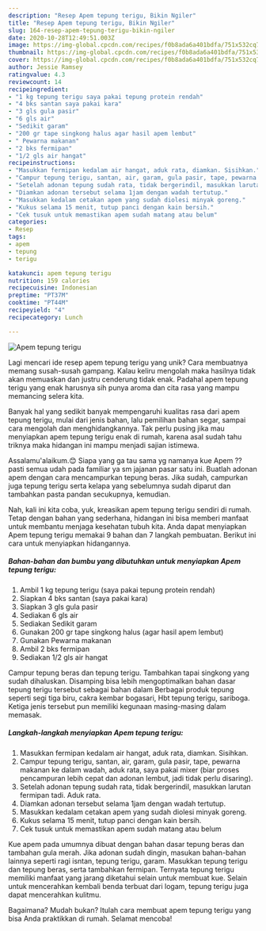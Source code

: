 ```yaml
---
description: "Resep Apem tepung terigu, Bikin Ngiler"
title: "Resep Apem tepung terigu, Bikin Ngiler"
slug: 164-resep-apem-tepung-terigu-bikin-ngiler
date: 2020-10-28T12:49:51.003Z
image: https://img-global.cpcdn.com/recipes/f0b8ada6a401bdfa/751x532cq70/apem-tepung-terigu-foto-resep-utama.jpg
thumbnail: https://img-global.cpcdn.com/recipes/f0b8ada6a401bdfa/751x532cq70/apem-tepung-terigu-foto-resep-utama.jpg
cover: https://img-global.cpcdn.com/recipes/f0b8ada6a401bdfa/751x532cq70/apem-tepung-terigu-foto-resep-utama.jpg
author: Jessie Ramsey
ratingvalue: 4.3
reviewcount: 14
recipeingredient:
- "1 kg tepung terigu saya pakai tepung protein rendah"
- "4 bks santan saya pakai kara"
- "3 gls gula pasir"
- "6 gls air"
- "Sedikit garam"
- "200 gr tape singkong halus agar hasil apem lembut"
- " Pewarna makanan"
- "2 bks fermipan"
- "1/2 gls air hangat"
recipeinstructions:
- "Masukkan fermipan kedalam air hangat, aduk rata, diamkan. Sisihkan."
- "Campur tepung terigu, santan, air, garam, gula pasir, tape, pewarna makanan ke dalam wadah, aduk rata, saya pakai mixer (biar proses pencampuran lebih cepat dan adonan lembut, jadi tidak perlu disaring)."
- "Setelah adonan tepung sudah rata, tidak bergerindil, masukkan larutan fermipan tadi. Aduk rata."
- "Diamkan adonan tersebut selama 1jam dengan wadah tertutup."
- "Masukkan kedalam cetakan apem yang sudah diolesi minyak goreng."
- "Kukus selama 15 menit, tutup panci dengan kain bersih."
- "Cek tusuk untuk memastikan apem sudah matang atau belum"
categories:
- Resep
tags:
- apem
- tepung
- terigu

katakunci: apem tepung terigu 
nutrition: 159 calories
recipecuisine: Indonesian
preptime: "PT37M"
cooktime: "PT44M"
recipeyield: "4"
recipecategory: Lunch

---
```



![Apem tepung terigu](https://img-global.cpcdn.com/recipes/f0b8ada6a401bdfa/751x532cq70/apem-tepung-terigu-foto-resep-utama.jpg)

Lagi mencari ide resep apem tepung terigu yang unik? Cara membuatnya memang susah-susah gampang. Kalau keliru mengolah maka hasilnya tidak akan memuaskan dan justru cenderung tidak enak. Padahal apem tepung terigu yang enak harusnya sih punya aroma dan cita rasa yang mampu memancing selera kita.

Banyak hal yang sedikit banyak mempengaruhi kualitas rasa dari apem tepung terigu, mulai dari jenis bahan, lalu pemilihan bahan segar, sampai cara mengolah dan menghidangkannya. Tak perlu pusing jika mau menyiapkan apem tepung terigu enak di rumah, karena asal sudah tahu triknya maka hidangan ini mampu menjadi sajian istimewa.

Assalamu&#39;alaikum.😊 Siapa yang ga tau sama yg namanya kue Apem ?? pasti semua udah pada familiar ya sm jajanan pasar satu ini. Buatlah adonan apem dengan cara mencampurkan tepung beras. Jika sudah, campurkan juga tepung terigu serta kelapa yang sebelumnya sudah diparut dan tambahkan pasta pandan secukupnya, kemudian.


Nah, kali ini kita coba, yuk, kreasikan apem tepung terigu sendiri di rumah. Tetap dengan bahan yang sederhana, hidangan ini bisa memberi manfaat untuk membantu menjaga kesehatan tubuh kita. Anda dapat menyiapkan Apem tepung terigu memakai 9 bahan dan 7 langkah pembuatan. Berikut ini cara untuk menyiapkan hidangannya.

<!--inarticleads1-->

##### Bahan-bahan dan bumbu yang dibutuhkan untuk menyiapkan Apem tepung terigu:

1. Ambil 1 kg tepung terigu (saya pakai tepung protein rendah)
1. Siapkan 4 bks santan (saya pakai kara)
1. Siapkan 3 gls gula pasir
1. Sediakan 6 gls air
1. Sediakan Sedikit garam
1. Gunakan 200 gr tape singkong halus (agar hasil apem lembut)
1. Gunakan  Pewarna makanan
1. Ambil 2 bks fermipan
1. Sediakan 1/2 gls air hangat


Campur tepung beras dan tepung terigu. Tambahkan tapai singkong yang sudah dihaluskan. Disamping bisa lebih mengoptimalkan bahan dasar tepung terigu tersebut sebagai bahan dalam Berbagai produk tepung seperti segi tiga biru, cakra kembar bogasari, Hbt tepung terigu, sariboga. Ketiga jenis tersebut pun memiliki kegunaan masing-masing dalam memasak. 

<!--inarticleads2-->

##### Langkah-langkah menyiapkan Apem tepung terigu:

1. Masukkan fermipan kedalam air hangat, aduk rata, diamkan. Sisihkan.
1. Campur tepung terigu, santan, air, garam, gula pasir, tape, pewarna makanan ke dalam wadah, aduk rata, saya pakai mixer (biar proses pencampuran lebih cepat dan adonan lembut, jadi tidak perlu disaring).
1. Setelah adonan tepung sudah rata, tidak bergerindil, masukkan larutan fermipan tadi. Aduk rata.
1. Diamkan adonan tersebut selama 1jam dengan wadah tertutup.
1. Masukkan kedalam cetakan apem yang sudah diolesi minyak goreng.
1. Kukus selama 15 menit, tutup panci dengan kain bersih.
1. Cek tusuk untuk memastikan apem sudah matang atau belum


Kue apem pada umumnya dibuat dengan bahan dasar tepung beras dan tambahan gula merah. Jika adonan sudah dingin, masukan bahan-bahan lainnya seperti ragi isntan, tepung terigu, garam. Masukkan tepung terigu dan tepung beras, serta tambahkan fermipan. Ternyata tepung terigu memiliki manfaat yang jarang diketahui selain untuk membuat kue. Selain untuk mencerahkan kembali benda terbuat dari logam, tepung terigu juga dapat mencerahkan kulitmu. 

Bagaimana? Mudah bukan? Itulah cara membuat apem tepung terigu yang bisa Anda praktikkan di rumah. Selamat mencoba!
